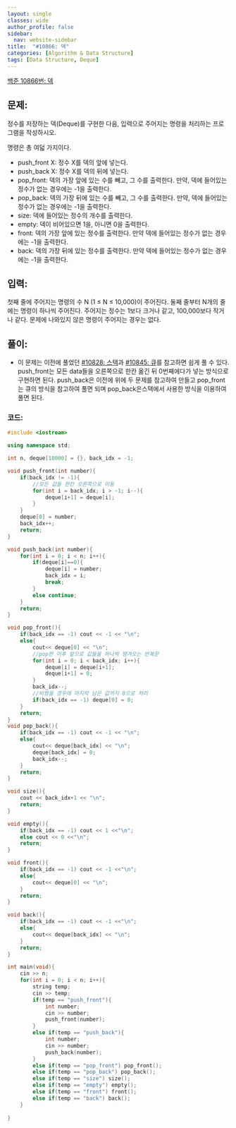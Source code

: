 ```yaml
---
layout: single
classes: wide
author_profile: false
sidebar:
  nav: website-sidebar
title:  "#10866: 덱"
categories: [Algorithm & Data Structure]
tags: [Data Structure, Deque]
---
```


[백준 10866번: 덱](https://www.acmicpc.net/problem/10866)

## 문제:

정수를 저장하는 덱(Deque)를 구현한 다음, 입력으로 주어지는 명령을 처리하는 프로그램을 작성하시오.

명령은 총 여덟 가지이다.

- push_front X: 정수 X를 덱의 앞에 넣는다.
- push_back X: 정수 X를 덱의 뒤에 넣는다.
- pop_front: 덱의 가장 앞에 있는 수를 빼고, 그 수를 출력한다. 만약, 덱에 들어있는 정수가 없는 경우에는 -1을 출력한다.
- pop_back: 덱의 가장 뒤에 있는 수를 빼고, 그 수를 출력한다. 만약, 덱에 들어있는 정수가 없는 경우에는 -1을 출력한다.
- size: 덱에 들어있는 정수의 개수를 출력한다.
- empty: 덱이 비어있으면 1을, 아니면 0을 출력한다.
- front: 덱의 가장 앞에 있는 정수를 출력한다. 만약 덱에 들어있는 정수가 없는 경우에는 -1을 출력한다.
- back: 덱의 가장 뒤에 있는 정수를 출력한다. 만약 덱에 들어있는 정수가 없는 경우에는 -1을 출력한다.

## 입력:

첫째 줄에 주어지는 명령의 수 N (1 ≤ N ≤ 10,000)이 주어진다. 둘째 줄부터 N개의 줄에는 명령이 하나씩 주어진다. 주어지는 정수는 1보다 크거나 같고, 100,000보다 작거나 같다. 문제에 나와있지 않은 명령이 주어지는 경우는 없다.

## 풀이:

- 이 문제는 이전에 풀었던 [#10828: 스택](/algorithm%20&%20data%20structure/10828-스택/)과 [#10845: 큐](/algorithm%20&%20data%20structure/10845-큐/)를 참고하면 쉽게 풀 수 있다. push_front는 모든 data들을 오른쪽으로 한칸 옮긴 뒤 0번째에다가 넣는 방식으로 구현하면 된다. push_back은 이전에 위에 두 문제를 참고하여 만들고 pop_front는 큐의 방식을 참고하여 풀면 되며 pop_back은스택에서 사용한 방식을 이용하여 풀면 된다.

### 코드:

```cpp
#include <iostream>

using namespace std;

int n, deque[10000] = {}, back_idx = -1;

void push_front(int number){
	if(back_idx != -1){
		//모든 값들 한칸 오른쪽으로 이동
		for(int i = back_idx; i > -1; i--){
			deque[i+1] = deque[i];
		}
	}
	deque[0] = number;
	back_idx++;
	return;
}

void push_back(int number){
	for(int i = 0; i < n; i++){
		if(deque[i]==0){
			deque[i] = number;
			back_idx = i;
			break;
		}
		else continue;
	}
	return;
}

void pop_front(){
	if(back_idx == -1) cout << -1 << "\n";
	else{
		cout<< deque[0] << "\n";
		//pop한 이후 앞으로 값들을 하나씩 땡겨오는 반복문
		for(int i = 0; i < back_idx; i++){
			deque[i] = deque[i+1];
			deque[i+1] = 0;
		}
		back_idx--;
		//비웠을 경우에 마지막 남은 값까지 0으로 처리
		if(back_idx == -1) deque[0] = 0;
	}
	return;
}
void pop_back(){
	if(back_idx == -1) cout << -1 << "\n";
	else{
		cout<< deque[back_idx] << "\n";
		deque[back_idx] = 0;
		back_idx--;
	}
	return;
}

void size(){
	cout << back_idx+1 << "\n";
	return;
}

void empty(){
	if(back_idx == -1) cout << 1 <<"\n";
	else cout << 0 <<"\n";
	return;
}

void front(){
	if(back_idx == -1) cout << -1 <<"\n";
	else{
		cout<< deque[0] << "\n";
	}
	return;
}

void back(){
	if(back_idx == -1) cout << -1 <<"\n";
	else{
		cout<< deque[back_idx] << "\n";
	}
	return;
}

int main(void){
	cin >> n;
	for(int i = 0; i < n; i++){
		string temp;
		cin >> temp;
		if(temp == "push_front"){
			int number;
			cin >> number;
			push_front(number);
		}
		else if(temp == "push_back"){
			int number;
			cin >> number;
			push_back(number);
		}
		else if(temp == "pop_front") pop_front();
		else if(temp == "pop_back") pop_back();
		else if(temp == "size") size();
		else if(temp == "empty") empty();
		else if(temp == "front") front();
		else if(temp == "back") back();
	}
	
}
```
